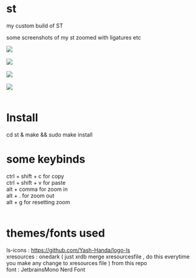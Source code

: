 # st
my custom build of ST 

some screenshots of my st zoomed with ligatures etc 


<img src="https://raw.githubusercontent.com/siduck76/st/main/delete_this/bruh.png">  <br><br>
<img src="https://raw.githubusercontent.com/siduck76/st/main/delete_this/two7-00.png"> <br><br>
<img src="https://raw.githubusercontent.com/siduck76/st/main/delete_this/ithree0-36-43.png"> <br><br>
<img src="https://github.com/siduck76/st/blob/main/delete_this/u.png"> <br><br>
        
# Install <br> 
cd st & make && sudo make install <br> 

# some keybinds<br> 
ctrl + shift + c for copy <br>
ctrl + shift + v for paste <br>
alt + comma for zoom in <br>
alt + . for zoom out <br>
alt + g for resetting zoom <br>
<br> 

# themes/fonts used 
ls-icons : https://github.com/Yash-Handa/logo-ls <br>
xresources : onedark ( just xrdb merge xresourcesfile , do this everytime you make any change to xresources file ) from this repo <br>
font : JetbrainsMono Nerd Font

